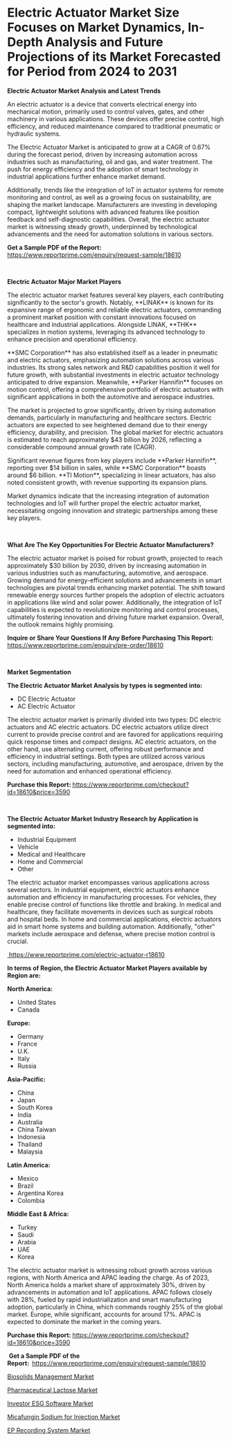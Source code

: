 <p><h1>Electric Actuator Market Size Focuses on Market Dynamics, In-Depth Analysis and Future Projections of its Market Forecasted for Period from 2024 to 2031</h1></p><p><strong>Electric Actuator Market Analysis and Latest Trends</strong></p>
<p><p>An electric actuator is a device that converts electrical energy into mechanical motion, primarily used to control valves, gates, and other machinery in various applications. These devices offer precise control, high efficiency, and reduced maintenance compared to traditional pneumatic or hydraulic systems. </p><p>The Electric Actuator Market is anticipated to grow at a CAGR of 0.67% during the forecast period, driven by increasing automation across industries such as manufacturing, oil and gas, and water treatment. The push for energy efficiency and the adoption of smart technology in industrial applications further enhance market demand. </p><p>Additionally, trends like the integration of IoT in actuator systems for remote monitoring and control, as well as a growing focus on sustainability, are shaping the market landscape. Manufacturers are investing in developing compact, lightweight solutions with advanced features like position feedback and self-diagnostic capabilities. Overall, the electric actuator market is witnessing steady growth, underpinned by technological advancements and the need for automation solutions in various sectors.</p></p>
<p><strong>Get a Sample PDF of the Report:&nbsp;</strong> <a href="https://www.reportprime.com/enquiry/request-sample/18610?utm_campaign=1141&utm_medium=2&utm_source=Github&utm_content=ia&utm_term=21112024&utm_id=electric-actuator">https://www.reportprime.com/enquiry/request-sample/18610</a></p>
<p>&nbsp;</p>
<p><strong>Electric Actuator Major Market Players</strong></p>
<p><p>The electric actuator market features several key players, each contributing significantly to the sector's growth. Notably, **LINAK** is known for its expansive range of ergonomic and reliable electric actuators, commanding a prominent market position with constant innovations focused on healthcare and industrial applications. Alongside LINAK, **THK** specializes in motion systems, leveraging its advanced technology to enhance precision and operational efficiency.</p><p>**SMC Corporation** has also established itself as a leader in pneumatic and electric actuators, emphasizing automation solutions across various industries. Its strong sales network and R&D capabilities position it well for future growth, with substantial investments in electric actuator technology anticipated to drive expansion. Meanwhile, **Parker Hannifin** focuses on motion control, offering a comprehensive portfolio of electric actuators with significant applications in both the automotive and aerospace industries.</p><p>The market is projected to grow significantly, driven by rising automation demands, particularly in manufacturing and healthcare sectors. Electric actuators are expected to see heightened demand due to their energy efficiency, durability, and precision. The global market for electric actuators is estimated to reach approximately $43 billion by 2026, reflecting a considerable compound annual growth rate (CAGR).</p><p>Significant revenue figures from key players include **Parker Hannifin**, reporting over $14 billion in sales, while **SMC Corporation** boasts around $6 billion. **TI Motion**, specializing in linear actuators, has also noted consistent growth, with revenue supporting its expansion plans.</p><p>Market dynamics indicate that the increasing integration of automation technologies and IoT will further propel the electric actuator market, necessitating ongoing innovation and strategic partnerships among these key players.</p></p>
<p>&nbsp;</p>
<p><strong>What Are The Key Opportunities For Electric Actuator Manufacturers?</strong></p>
<p><p>The electric actuator market is poised for robust growth, projected to reach approximately $30 billion by 2030, driven by increasing automation in various industries such as manufacturing, automotive, and aerospace. Growing demand for energy-efficient solutions and advancements in smart technologies are pivotal trends enhancing market potential. The shift toward renewable energy sources further propels the adoption of electric actuators in applications like wind and solar power. Additionally, the integration of IoT capabilities is expected to revolutionize monitoring and control processes, ultimately fostering innovation and driving future market expansion. Overall, the outlook remains highly promising.</p></p>
<p><strong>Inquire or Share Your Questions If Any Before Purchasing This Report:</strong> <a href="https://www.reportprime.com/enquiry/pre-order/18610?utm_campaign=1141&utm_medium=2&utm_source=Github&utm_content=ia&utm_term=21112024&utm_id=electric-actuator">https://www.reportprime.com/enquiry/pre-order/18610</a></p>
<p>&nbsp;</p>
<p><strong>Market Segmentation</strong></p>
<p><strong>The Electric Actuator Market Analysis by types is segmented into:</strong></p>
<p><ul><li>DC Electric Actuator</li><li>AC Electric Actuator</li></ul></p>
<p><p>The electric actuator market is primarily divided into two types: DC electric actuators and AC electric actuators. DC electric actuators utilize direct current to provide precise control and are favored for applications requiring quick response times and compact designs. AC electric actuators, on the other hand, use alternating current, offering robust performance and efficiency in industrial settings. Both types are utilized across various sectors, including manufacturing, automotive, and aerospace, driven by the need for automation and enhanced operational efficiency.</p></p>
<p><strong>Purchase this Report:&nbsp;</strong><a href="https://www.reportprime.com/checkout?id=18610&price=3590&utm_campaign=1141&utm_medium=2&utm_source=Github&utm_content=ia&utm_term=21112024&utm_id=electric-actuator">https://www.reportprime.com/checkout?id=18610&price=3590</a></p>
<p>&nbsp;</p>
<p><strong>The Electric Actuator Market Industry Research by Application is segmented into:</strong></p>
<p><ul><li>Industrial Equipment</li><li>Vehicle</li><li>Medical and Healthcare</li><li>Home and Commercial</li><li>Other</li></ul></p>
<p><p>The electric actuator market encompasses various applications across several sectors. In industrial equipment, electric actuators enhance automation and efficiency in manufacturing processes. For vehicles, they enable precise control of functions like throttle and braking. In medical and healthcare, they facilitate movements in devices such as surgical robots and hospital beds. In home and commercial applications, electric actuators aid in smart home systems and building automation. Additionally, "other" markets include aerospace and defense, where precise motion control is crucial.</p></p>
<p><a href="https://www.reportprime.com/electric-actuator-r18610?utm_campaign=1141&utm_medium=2&utm_source=Github&utm_content=ia&utm_term=21112024&utm_id=electric-actuator">&nbsp;https://www.reportprime.com/electric-actuator-r18610</a></p>
<p><strong>In terms of Region, the Electric Actuator Market Players available by Region are:</strong></p>
<p>
    <p> <strong> North America: </strong>
        <ul>
            <li>United States</li>
            <li>Canada</li>
        </ul>
        </p> 
    <p> <strong> Europe: </strong>
        <ul>
            <li>Germany</li>
            <li>France</li>
            <li>U.K.</li>
            <li>Italy</li>
            <li>Russia</li>
        </ul>
        </p> 
    <p> <strong> Asia-Pacific: </strong>
        <ul>
            <li>China</li>
            <li>Japan</li>
            <li>South Korea</li>
            <li>India</li>
            <li>Australia</li>
            <li>China Taiwan</li>
            <li>Indonesia</li>
            <li>Thailand</li>
            <li>Malaysia</li>
        </ul>
        </p> 
    <p> <strong> Latin America: </strong>
        <ul>
            <li>Mexico</li>
            <li>Brazil</li>
            <li>Argentina Korea</li>
            <li>Colombia</li>
        </ul>
        </p> 
    <p> <strong> Middle East & Africa: </strong>
        <ul>
            <li>Turkey</li>
            <li>Saudi</li>
            <li>Arabia</li>
            <li>UAE</li>
            <li>Korea</li>
        </ul>
    </p>
    </p>
<p><p>The electric actuator market is witnessing robust growth across various regions, with North America and APAC leading the charge. As of 2023, North America holds a market share of approximately 30%, driven by advancements in automation and IoT applications. APAC follows closely with 28%, fueled by rapid industrialization and smart manufacturing adoption, particularly in China, which commands roughly 25% of the global market. Europe, while significant, accounts for around 17%. APAC is expected to dominate the market in the coming years.</p></p>
<p><strong>Purchase this Report: </strong><a href="https://www.reportprime.com/checkout?id=18610&price=3590&utm_campaign=1141&utm_medium=2&utm_source=Github&utm_content=ia&utm_term=21112024&utm_id=electric-actuator">https://www.reportprime.com/checkout?id=18610&price=3590</a></p>
<p>&nbsp;<strong>Get a Sample PDF of the Report:&nbsp;&nbsp;</strong><a href="https://www.reportprime.com/enquiry/request-sample/18610?utm_campaign=1141&utm_medium=2&utm_source=Github&utm_content=ia&utm_term=21112024&utm_id=electric-actuator">https://www.reportprime.com/enquiry/request-sample/18610</a></p>
<p><strong></strong></p>
<p><p><a href="https://www.linkedin.com/pulse/biosolids-management-market-in-depth-report-size-share-rhbue?utm_campaign=1141&utm_medium=2&utm_source=Github&utm_content=ia&utm_term=21112024&utm_id=electric-actuator">Biosolids Management Market</a></p><p><a href="https://issuu.com/reportprime-2/docs/pharmaceutical-lactose-market-size-_3a0f8d647b8100?utm_campaign=1141&utm_medium=2&utm_source=Github&utm_content=ia&utm_term=21112024&utm_id=electric-actuator">Pharmaceutical Lactose Market</a></p><p><a href="https://www.linkedin.com/pulse/exploring-growth-potential-investor-esg-software-market-gc6ne?utm_campaign=1141&utm_medium=2&utm_source=Github&utm_content=ia&utm_term=21112024&utm_id=electric-actuator">Investor ESG Software Market</a></p><p><a href="https://issuu.com/reportprime-2/docs/micafungin-sodium-for-injection-mar_7bd7686cce0765?utm_campaign=1141&utm_medium=2&utm_source=Github&utm_content=ia&utm_term=21112024&utm_id=electric-actuator">Micafungin Sodium for Injection Market</a></p><p><a href="https://www.linkedin.com/pulse/ep-recording-systemmarket-size-trends-growth-rate-hxlme?utm_campaign=1141&utm_medium=2&utm_source=Github&utm_content=ia&utm_term=21112024&utm_id=electric-actuator">EP Recording System Market</a></p></p>